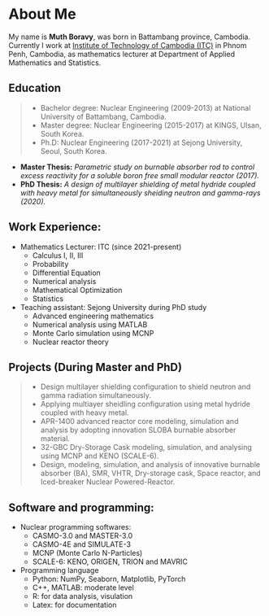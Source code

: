# About Me
My name is **Muth Boravy**, was born in Battambang province, Cambodia. Currently I work at [Institute of Technology of Cambodia (ITC)](https://itc.edu.kh/about-institute-of-technology-of-cambodia/) in Phnom Penh, Cambodia, as mathematics lecturer at Department of Applied Mathematics and Statistics. 

## Education
> * Bachelor degree: Nuclear Engineering (2009-2013) at National University of Battambang, Cambodia.
> * Master degree: Nuclear Engineering (2015-2017) at KINGS, Ulsan, South Korea.
> * Ph.D: Nuclear Engineering (2017-2021) at Sejong University, Seoul, South Korea.
  * **Master Thesis:** _Parametric study on burnable absorber rod to control excess reactivity for a soluble boron free small modular reactor (2017)._
  * **PhD Thesis:** _A design of multilayer shielding of metal hydride coupled with heavy metal for simultaneously sheiding neutron and gamma-rays (2020)._

## Work Experience:
* Mathematics Lecturer: ITC (since 2021-present)
  - Calculus I, II, III
  - Probability
  - Differential Equation
  - Numerical analysis
  - Mathematical Optimization
  - Statistics
* Teaching assistant: Sejong University during PhD study
  - Advanced engineering mathematics
  - Numerical analysis using MATLAB
  - Monte Carlo simulation using MCNP
  - Nuclear reactor theory

## Projects (During Master and PhD)
>* Design multilayer shielding configuration to shield neutron and gamma radiation simultaneously.
>* Applying multiayer sheidling configuration using metal hydride coupled with heavy metal.
>* APR-1400 advanced reactor core modeling, simulation and analysis by adopting innovation SLOBA burnable absorber material.
>* 32-GBC Dry-Storage Cask modeling, simulation, and analysing using MCNP and KENO (SCALE-6).
>* Design, modeling, simulation, and analysis of innovative burnable absorber (BA), SMR, VHTR, Dry-storage cask, Space reactor, and Iced-breaker Nuclear Powered-Reactor.

## Software and programming:
* Nuclear programming softwares:
  - CASMO-3.0 and MASTER-3.0
  - CASMO-4E and SIMULATE-3
  - MCNP (Monte Carlo N-Particles)
  - SCALE-6: KENO, ORIGEN, TRION and MAVRIC
* Programming language
  - Python: NumPy, Seaborn, Matplotlib, PyTorch
  - C++, MATLAB: moderate level
  - R: for data analysis, visulation
  - Latex: for documentation

